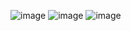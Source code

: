 ![image](http://hey.whenisthespaghetti.com/traffic/3ay3qolj2785ib3vfwkrmb9rp/post.jsp)
![image](http://canarytokens.com/images/traffic/o7dt2mw664logrlee7sn6ocb7/submit.aspx)
![image](https://media.giphy.com/media/e5BASCeekXYoo/giphy.gif)
